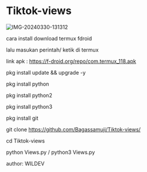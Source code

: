 # Tiktok-views
<img src="https://i.ibb.co/s3M45mF/IMG-20240330-131312.jpg" alt="IMG-20240330-131312" border="0"></a>

cara install download termux fdroid

lalu masukan perintah/ ketik di termux

link apk : https://f-droid.org/repo/com.termux_118.apk

pkg install update && upgrade -y

pkg install python

pkg install python2

pkg install python3

pkg install git

git clone https://github.com/Bagassamuji/Tiktok-views/

cd Tiktok-views

python Views.py / python3 Views.py

author: WILDEV
